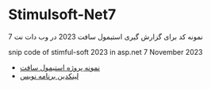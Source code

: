 # Stimulsoft-Net7
نمونه کد برای گزارش گیری استیمول سافت 2023 در وب دات نت 7

snip code of stimful-soft 2023 in asp.net 7
November 2023
   - [نمونه پروژه استیمول سافت](https://github.com/stimulsoft/Samples-Reports.WEB-for-ASP.NET-Core-MVC)
   - [لینکدین برنامه نویس](https://linkedin.com/in/muhammad-ganji-nezhad)


